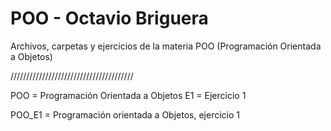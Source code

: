 # POO     - Octavio Briguera
Archivos, carpetas y ejercicios de la materia POO (Programación Orientada a Objetos)


///////////////////////////////////////

POO = Programación Orientada a Objetos
E1  = Ejercicio 1

POO_E1 = Programación orientada a Objetos, ejercicio 1
